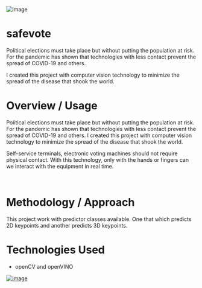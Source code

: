 
![image](https://github.com/cabelo/safevote/assets/675645/7010473c-3f3a-4a4a-91a6-60649516a8b5)

# safevote
Political elections must take place but without putting the population at risk. For the pandemic has shown that technologies with less contact prevent the spread of COVID-19 and others.

I created this project with computer vision technology to minimize the spread of the disease that shook the world.

# Overview / Usage

Political elections must take place but without putting the population at risk. For the pandemic has shown that technologies with less contact prevent the spread of COVID-19 and others. I created this project with computer vision technology to minimize the spread of the disease that shook the world.

Self-service terminals, electronic voting machines should not require physical contact. With this technology, only with the hands or fingers can we interact with the equipment in real time.

​
# Methodology / Approach

This project work with predictor classes available. One that which predicts 2D keypoints and another predicts 3D keypoints.

# Technologies Used
 - openCV and openVINO

 [![image](https://github.com/cabelo/safevote/assets/675645/56810e16-ceb1-42d8-840d-5f147627b2cb)](https://www.youtube.com/watch?v=awirRZyge-0)
 

